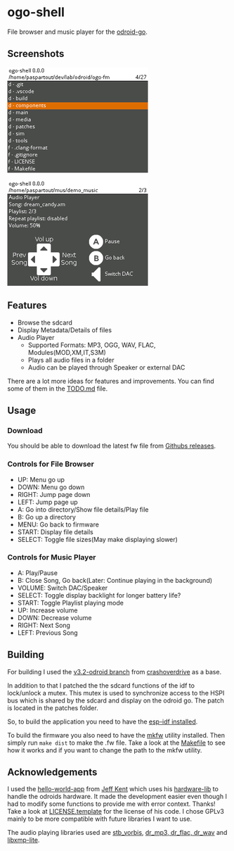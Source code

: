 ogo-shell
=========

File browser and music player for the [odroid-go].

Screenshots
-----------

![File Browser](media/shot_fm.png)

![Media Player](media/shot_player.png)

Features
--------

- Browse the sdcard
- Display Metadata/Details of files
- Audio Player
	- Supported Formats: MP3, OGG, WAV, FLAC, Modules(MOD,XM,IT,S3M)
	- Plays all audio files in a folder
	- Audio can be played through Speaker or external DAC

There are a lot more ideas for features and improvements.
You can find some of them in the [TODO.md](https://github.com/Paspartout/ogo-shell/blob/master/TODO.md) file.

Usage
-----

### Download

You should be able to download the latest fw file from [Githubs releases][releases].

### Controls for File Browser

- UP: Menu go up
- DOWN: Menu go down
- RIGHT: Jump page down
- LEFT: Jump page up
- A: Go into directory/Show file details/Play file
- B: Go up a directory
- MENU: Go back to firmware
- START: Display file details
- SELECT: Toggle file sizes(May make displaying slower)

### Controls for Music Player

- A: Play/Pause
- B: Close Song, Go back(Later: Continue playing in the background)
- VOLUME: Switch DAC/Speaker
- SELECT: Toggle display backlight for longer battery life?
- START: Toggle Playlist playing mode
- UP: Increase volume
- DOWN: Decrease volume
- RIGHT: Next Song
- LEFT: Previous Song

Building
--------

For building I used the [v3.2-odroid branch][esp-idf-fork] from [crashoverdrive] as a base.

In addition to that I patched the the sdcard functions of the idf to lock/unlock
a mutex. This mutex is used to synchronize access to the HSPI bus which is shared
by the sdcard and display on the odroid go. The patch is located in the patches folder.

So, to build the application you need to have the [esp-idf installed][esp-idf-setup].

To build the firmware you also need to have the [mkfw] utility installed.
Then simply run `make dist` to make the .fw file.
Take a look at the [Makefile](Makefile) to see how it works and if you want
to change the path to the mkfw utility.

Acknowledgements
----------------

I used the [hello-world-app] from [Jeff Kent] which uses his [hardware-lib]
to handle the odroids hardware. It made the development easier even though
I had to modify some functions to provide me with error context. Thanks!
Take a look at [LICENSE.template](LICENSE.template) for the license of his code.
I chose GPLv3 mainly to be more compatible with future libraries I want to use.

The audio playing libraries used are [stb_vorbis], [dr_mp3, dr_flac, dr_wav][drlibs] and [libxmp-lite].

[Jeff Kent]: https://github.com/jkent
[odroid-go]: https://wiki.odroid.com/odroid_go/odroid_go
[hello-world-app]: https://github.com/jkent/odroid-go-hello-world-app
[hardware-lib]: https://github.com/jkent/odroid-go-hardware-lib
[esp-idf-fork]: https://github.com/OtherCrashOverride/esp-idf/commits/release/v3.2-odroid 
[crashoverdrive]: https://github.com/OtherCrashOverride
[esp-idf-setup]: https://docs.espressif.com/projects/esp-idf/en/latest/get-started/index.html
[mkfw]: https://github.com/OtherCrashOverride/odroid-go-firmware/tree/master/tools/mkfw
[releases]: https://github.com/Paspartout/ogo-shell/releases
[stb_vorbis]: https://github.com/nothings/stb 
[drlibs]: https://github.com/mackron/dr_libs 
[libxmp-lite]: https://github.com/cmatsuoka/libxmp/tree/master/lite
